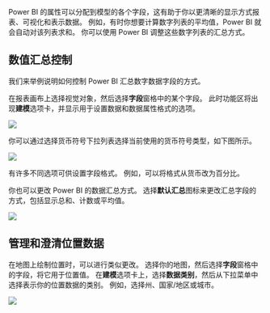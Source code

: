 Power BI 的属性可以分配到模型的各个字段，这有助于你以更清晰的显示方式报表、可视化和表示数据。 例如，有时你想要计算数字列表的平均值，Power BI 就会自动对该列表求和。 你可以使用 Power BI 调整这些数字列表的汇总方式。

## <a name="numeric-control-over-summarization"></a>数值汇总控制
我们来举例说明如何控制 Power BI 汇总数字数据字段的方式。

在报表画布上选择视觉对象，然后选择**字段**窗格中的某个字段。 此时功能区将出现**建模**选项卡，并显示用于设置数据和数据属性格式的选项。

![](media/3-11d-customize-summarization-categorization/3-11d_1.png)

你可以通过选择货币符号下拉列表选择当前使用的货币符号类型，如下图所示。

![](media/3-11d-customize-summarization-categorization/3-11d_2.png)

有许多不同选项可供设置字段格式。 例如，可以将格式从货币改为百分比。

你也可以更改 Power BI 的数据汇总方式。 选择**默认汇总**图标来更改汇总字段的方式，包括显示总和、计数或平均值。

![](media/3-11d-customize-summarization-categorization/3-11d_3.png)

## <a name="manage-and-clarify-your-location-data"></a>管理和澄清位置数据
在地图上绘制位置时，可以进行类似更改。 选择你的地图，然后选择**字段**窗格中的字段，将它用于位置值。 在**建模**选项卡上，选择**数据类别**，然后从下拉菜单中选择表示你的位置数据的类别。 例如，选择州、国家/地区或城市。

![](media/3-11d-customize-summarization-categorization/3-11d_4.png)

